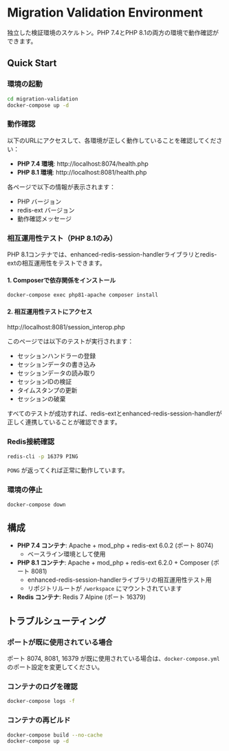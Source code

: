 # Migration Validation Environment

独立した検証環境のスケルトン。PHP 7.4とPHP 8.1の両方の環境で動作確認ができます。

## Quick Start

### 環境の起動

```bash
cd migration-validation
docker-compose up -d
```

### 動作確認

以下のURLにアクセスして、各環境が正しく動作していることを確認してください：

- **PHP 7.4 環境**: http://localhost:8074/health.php
- **PHP 8.1 環境**: http://localhost:8081/health.php

各ページで以下の情報が表示されます：
- PHP バージョン
- redis-ext バージョン
- 動作確認メッセージ

### 相互運用性テスト（PHP 8.1のみ）

PHP 8.1コンテナでは、enhanced-redis-session-handlerライブラリとredis-extの相互運用性をテストできます。

#### 1. Composerで依存関係をインストール

```bash
docker-compose exec php81-apache composer install
```

#### 2. 相互運用性テストにアクセス

http://localhost:8081/session_interop.php

このページでは以下のテストが実行されます：
- セッションハンドラーの登録
- セッションデータの書き込み
- セッションデータの読み取り
- セッションIDの検証
- タイムスタンプの更新
- セッションの破棄

すべてのテストが成功すれば、redis-extとenhanced-redis-session-handlerが正しく連携していることが確認できます。

### Redis接続確認

```bash
redis-cli -p 16379 PING
```

`PONG` が返ってくれば正常に動作しています。

### 環境の停止

```bash
docker-compose down
```

## 構成

- **PHP 7.4 コンテナ**: Apache + mod_php + redis-ext 6.0.2 (ポート 8074)
  - ベースライン環境として使用
- **PHP 8.1 コンテナ**: Apache + mod_php + redis-ext 6.2.0 + Composer (ポート 8081)
  - enhanced-redis-session-handlerライブラリの相互運用性テスト用
  - リポジトリルートが `/workspace` にマウントされています
- **Redis コンテナ**: Redis 7 Alpine (ポート 16379)

## トラブルシューティング

### ポートが既に使用されている場合

ポート 8074, 8081, 16379 が既に使用されている場合は、`docker-compose.yml` のポート設定を変更してください。

### コンテナのログを確認

```bash
docker-compose logs -f
```

### コンテナの再ビルド

```bash
docker-compose build --no-cache
docker-compose up -d
```

